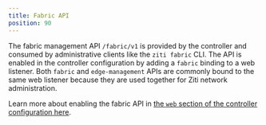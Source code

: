 ```yaml
---
title: Fabric API
position: 90
---
```


The fabric management API `/fabric/v1` is provided by the controller and consumed by administrative clients like the `ziti fabric` CLI. The API is enabled in the controller configuration by adding a `fabric` binding to a web listener. Both `fabric` and `edge-management` APIs are commonly bound to the same web listener because they are used together for Ziti network administration.

Learn more about enabling the fabric API in [the `web` section of the controller configuration here](/reference/30-configuration/controller.md#web).

<!-- https://github.com/openziti/fabric/blob/main/specs/swagger.yml -->
